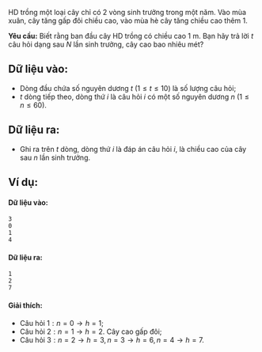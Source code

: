 HD trồng một loại cây chỉ có $2$ vòng sinh trưởng trong một năm. Vào mùa xuân, cây tăng gấp đôi chiều cao, vào mùa hè cây tăng chiều cao thêm $1$.

**Yêu cầu:** Biết rằng ban đầu cây HD trồng có chiều cao $1$ m. Bạn hãy trả lời $t$ câu hỏi dạng sau $N$ lần sinh trưởng, cây cao bao nhiêu mét?

## Dữ liệu vào:
- Dòng đầu chứa số nguyên dương $t\ (1≤t≤10)$ là số lượng câu hỏi;
- $t$ dòng tiếp theo, dòng thứ $i$ là câu hỏi $i$ có một số nguyên dương $n\ (1≤n≤60)$.

## Dữ liệu ra:
- Ghi ra trên $t$ dòng, dòng thứ $i$ là đáp án câu hỏi $i$, là chiều cao của cây sau $n$ lần sinh trưởng.

## Ví dụ:
#### Dữ liệu vào:
```
3
0
1
4
```

#### Dữ liệu ra:
```
1
2
7
```

#### Giải thích:
- Câu hỏi $1: n=0→h=1$;
- Câu hỏi $2: n=1→h=2$. Cây cao gấp đôi;
- Câu hỏi $3:n=2→h=3, n=3→h=6, n=4→h=7$.